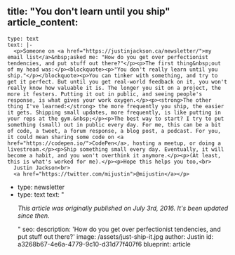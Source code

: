 title: "You don't learn until you ship"
article_content:
  -
    type: text
    text: |-
      <p>Someone on <a href="https://justinjackson.ca/newsletter/">my email list</a>&nbsp;asked me: "How do you get over perfectionist tendencies, and put stuff out there?"</p><p>The first thing&nbsp;out of my head was:</p><blockquote><p>"You don't really learn until you ship."</p></blockquote><p>You can tinker with something, and try to get it perfect. But until you get real-world feedback on it, you won't really know how valuable it is. The longer you sit on a project, the more it festers. Putting it out in public, and seeing people's response, is what gives your work oxygen.</p><p><strong>The other thing I've learned:</strong> the more frequently you ship, the easier it gets. Shipping small updates, more frequently, is like putting in your reps at the gym.&nbsp;</p><p>The best way to start? I try to put something (small) out in public every day. For me, this can be a bit of code, a tweet, a forum response, a blog post, a podcast. For you, it could mean sharing some code on <a href="https://codepen.io/">CodePen</a>, hosting a meetup, or doing a livestream.</p><p>Ship something small every day. Eventually, it will become a habit, and you won't overthink it anymore.</p><p>(At least, this is what's worked for me).</p><p>Hope this helps you too,<br>
      Justin Jackson<br>
      <a href="https://twitter.com/mijustin">@mijustin</a></p>
  -
    type: newsletter
  -
    type: text
    text: "<p><i>This article was originally published&nbsp;on July 3rd, 2016. It's been updated since then.</i></p>"
seo:
  description: 'How do you get over perfectionist tendencies, and put stuff out there?'
  image: /assets/just-ship-it.jpg
author: Justin
id: a3268b67-4e6a-4779-9c10-d31d77f407f6
blueprint: article
